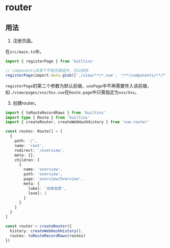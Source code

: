# router

## 用法

1. 注册页面。

在`src/main.ts`中。

```typescript
import { registerPage } from 'builtins'

// components目录下不是页面组件，可以排除
registerPage(import.meta.glob(['./view/**/*.vue', '!**/components/**/*.vue']), './view/')
```

`registerPage`的第二个参数为默认前缀，`usePage`中不再需要传入该前缀，如`./view/pages/xxx/Xxx.vue`在`Route.page`中只需指定为`xxx/Xxx`。

3. 创建router。

```typescript
import { toRouteRecordRaws } from 'builtins'
import type { Route } from 'builtins'
import { createRouter, createWebHashHistory } from 'vue-router'

const routes: Route[] = [
  {
    path: '/',
    name: 'root',
    redirect: '/overview',
    meta: {},
    children: [
      {
        name: 'overview',
        path: 'overview',
        page: 'overview/Overview',
        meta: {
          label: '总体态势',
          level: 1
        }
      }
    ]
  }
]

const router = createRouter({
  history: createWebHashHistory(),
  routes: toRouteRecordRaws(routes)
})
```
